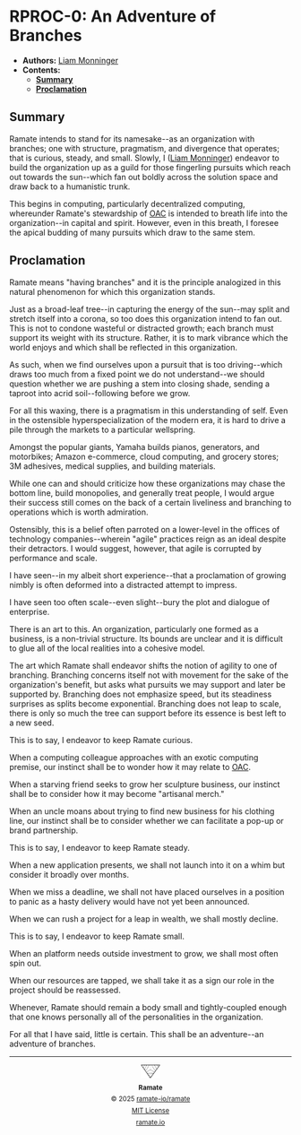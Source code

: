 # RPROC-0: An Adventure of Branches
- **Authors:** [Liam Monninger](mailto:liam@ramate.io)
- **Contents:**
  - **[Summary](#summary)**
  - **[Proclamation](#proclamation)**

## Summary
Ramate intends to stand for its namesake--as an organization with branches; one with structure, pragmatism, and divergence that operates; that is curious, steady, and small. Slowly, I ([Liam Monninger](mailto:liam@ramate.io)) endeavor to build the organization up as a guild for those fingerling pursuits which reach out towards the sun--which fan out boldly across the solution space and draw back to a humanistic trunk.

This begins in computing, particularly decentralized computing, whereunder Ramate's stewardship of [OAC](https://github.com/ramate-io/oac) is intended to breath life into the organization--in capital and spirit. However, even in this breath, I foresee the apical budding of many pursuits which draw to the same stem.

## Proclamation
Ramate means "having branches" and it is the principle analogized in this natural phenomenon for which this organization stands.

Just as a broad-leaf tree--in capturing the energy of the sun--may split and stretch itself into a corona, so too does this organization intend to fan out. This is not to condone wasteful or distracted growth; each branch must support its weight with its structure. Rather, it is to mark vibrance which the world enjoys and which shall be reflected in this organization.

As such, when we find ourselves upon a pursuit that is too driving--which draws too much from a fixed point we do not understand--we should question whether we are pushing a stem into closing shade, sending a taproot into acrid soil--following before we grow.

For all this waxing, there is a pragmatism in this understanding of self. Even in the ostensible hyperspecialization of the modern era, it is hard to drive a pile through the markets to a particular wellspring.

Amongst the popular giants, Yamaha builds pianos, generators, and motorbikes; Amazon e-commerce, cloud computing, and grocery stores; 3M adhesives, medical supplies, and building materials.

While one can and should criticize how these organizations may chase the bottom line, build monopolies, and generally treat people, I would argue their success still comes on the back of a certain liveliness and branching to operations which is worth admiration.

Ostensibly, this is a belief often parroted on a lower-level in the offices of technology companies--wherein "agile" practices reign as an ideal despite their detractors. I would suggest, however, that agile is corrupted by performance and scale.

I have seen--in my albeit short experience--that a proclamation of growing nimbly is often deformed into a distracted attempt to impress.

I have seen too often scale--even slight--bury the plot and dialogue of enterprise.

There is an art to this. An organization, particularly one formed as a business, is a non-trivial structure. Its bounds are unclear and it is difficult to glue all of the local realities into a cohesive model.

The art which Ramate shall endeavor shifts the notion of agility to one of branching. Branching concerns itself not with movement for the sake of the organization's benefit, but asks what pursuits we may support and later be supported by. Branching does not emphasize speed, but its steadiness surprises as splits become exponential. Branching does not leap to scale, there is only so much the tree can support before its essence is best left to a new seed.

This is to say, I endeavor to keep Ramate curious.

When a computing colleague approaches with an exotic computing premise, our instinct shall be to wonder how it may relate to [OAC](https://github.com/ramate-io/oac).

When a starving friend seeks to grow her sculpture business, our instinct shall be to consider how it may become "artisanal merch."

When an uncle moans about trying to find new business for his clothing line, our instinct shall be to consider whether we can facilitate a pop-up or brand partnership.

This is to say, I endeavor to keep Ramate steady.

When a new application presents, we shall not launch into it on a whim but consider it broadly over months.

When we miss a deadline, we shall not have placed ourselves in a position to panic as a hasty delivery would have not yet been announced.

When we can rush a project for a leap in wealth, we shall mostly decline.

This is to say, I endeavor to keep Ramate small.

When an platform needs outside investment to grow, we shall most often spin out.

When our resources are tapped, we shall take it as a sign our role in the project should be reassessed.

Whenever, Ramate should remain a body small and tightly-coupled enough that one knows personally all of the personalities in the organization.

For all that I have said, little is certain. This shall be an adventure--an adventure of branches.

<!--RAMATE FOOTER: DO NOT REMOVE THIS LINE-->
---

<div align="center">
  <a href="https://github.com/ramate-io/oac">
    <picture>
      <source srcset="/assets/ramate-inverted-transparent.png" media="(prefers-color-scheme: dark)">
      <img height="24" src="/assets/ramate-transparent.png" alt="Ramate"/>
    </picture>
  </a>
  <br/>
  <sub>
    <b>Ramate</b>
    <br/>
    &copy; 2025 <a href="https://github.com/ramate-io/ramate">ramate-io/ramate</a>
    <br/>
    <a href="https://github.com/ramate-io/ramate/blob/main/LICENSE">MIT License</a>
    <br/>
    <a href="https://www.ramate.io">ramate.io</a>
  </sub>
</div>
